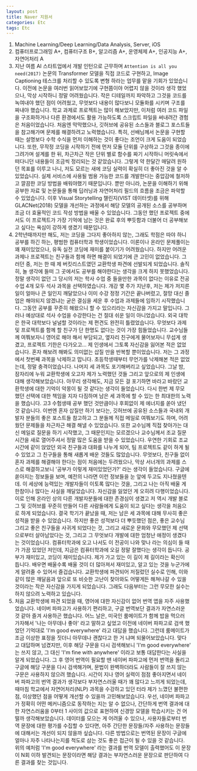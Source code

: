 ```yaml
---
layout: post
title: Naver 지원서
categories: Etc
tags: Etc
---
```


1. Machine Learning/Deep Learning/Data Analysis, Server,  iOS
2. 컴퓨터프로그래밍 A+, 컴퓨터구조 B+, 알고리즘 A+, 운영체제 A+, 인공지능 A+, 자연어처리 A
3. 지난 여름 AI 스타트업에서 개발 인턴으로 근무하며 `Attention is all you need(2017)` 논문의 Transformer 모델을 직접 코드로 구현하고, Image Captioning 테스크를 처리할 수 있도록 변형 하라는 업무를 맡을 기회가 있었습니다. 이전에 논문을 여러번 읽어보았기에 구현쯤이야 어렵지 않을 것이라 생각 했었으나, 막상 시작하니 정말 어려웠습니다. 작은 디테일까지 파악하고 그것을 코드를 녹여내야 했던 점이 어려웠고, 무엇보다 내용이 많다보니 모듈화를 시키며 구조를 짜내야 했습니다. 학교 과제로 프로젝트는 많이 해보았지만, 이처럼 여러 코드 파일을 구조화하거나 다른 환경에서도 활용 가능하도록 스크립트 파일을 써내려간 경험은 처음이었습니다. 처음엔 막막했으나, 깃허브에 공유된 소스들과 블로그 포스트들을 참고해가며 문제를 해결하려고 노력했습니다. 특히, 선배님께서 논문을 구현할 때는 설명보다 수학 수식을 먼저 이해하는 것이 좋다는 조언이 크게 도움이 되었습니다. 또한, 무작정 코딩을 시작하기 전에 먼저 모듈 단위를 구상하고 그것을 종이에 그려가며 설계를 한 뒤, 차근차근 작은 단위 별로 함수를 짜기 시작하니 머릿속에서 떠다니던 내용들이 조금씩 정리되는 것 같았습니다. 그렇게 약 한달간 매달려 원하던 목표를 이루고 나니, 저도 모르는 새에 코딩 실력이 확실히 더 좋아진 것을 알 수 있었습니다.  실제 서비스에 사용될 범용 가능한 코드를 개발한다는 중압감에 철저하고 깔끔한 코딩 방법을 배워야했기 때문입니다. 뿐만 아니라, 논문을 이해하기 위해 공부한 자료 및 논문들을 통해 딥러닝과 자연어처리 필드의 흐름을 조금은 파악할 수 있었습니다. 이후 Visual Storytelling 챌린지(VIST 데이터셋)를 위해 GLACNet(2018) 모델을 개선하는 과정에서 해당 모델의 공개된 소스를 공부하며 조금 더 효율적인 코드 작성 방법을 배울 수 있었습니다. 
   그동안 했던 프로젝트 중에서도 이 프로젝트가 가장 기억에 남는 것은 완료 후의 뿌듯함과 더불어 더 공부해보고 싶다는 욕심이 강하게 생겼기 때문입니다.
4. 2학년때까지만 해도, 저는 코딩을 그다지 좋아하지 않는, 그래도 학점은 따야 하니 공부를 하긴 하는, 평범한 컴퓨터학과 학생이었습니다. 이론이나 온라인 문제풀이는 꽤 재미있었으나, 유독 실전 코딩에 재미를 붙이기가 어려웠습니다. 하지만 어려운 과제나 프로젝트는 친구들과 함께 하면 해결이 되었기에 큰 고민이 없었습니다. 그러던 중, 저는 한 때 제 버킷리스트였던 교환학생 파견에 선발되게 되었습니다. 솔직히, 놀 생각에 들떠 그 곳에서도 공부를 해야한다는 생각을 크게 하지 못했었습니다. 정말 생각이 없던 그 당시의 저는 학사 수업 중 들을만한 과목이 없다는 이유로 전공 수업 4개 모두 석사 과목을 선택하였습니다. 개강 몇 주가 지난후, 저는 제가 저지른 일이 얼마나 큰 일인지 깨달았으나 이미 수강 정정 기간은 끝나버렸고, 절망 대신 졸업은 해야되지 않겠냐는 굳은 결심을 세운 후 수업과 과제들에 임하기 시작했습니다. 그동안 공부를 꾸준히 해왔으니 할 수 있으리라는 자신감을 가지고 말입니다. 그러나 예상대로 석사 수업을 수강한다는 건 절대 쉬운 일이 아니었습니다. 외국 대학은 한국 대학보다 널널할 것이라는 제 편견도 완전히 틀렸었습니다. 무엇보다 과제 및 프로젝트를 함께 할 친구가 단 한명도 없다는 것이 가장 힘들었습니다. 교수님들께 여쭤보자니 영어로 해야 해서 부담되고, 옆자리 친구에게 물어보자니 무섭게 생겼고, 프로젝트 기한은 다가오고... 제 인생에서 그토록 자신감을 잃어본 적은 없었습니다. 혼자 해보려 해봐도 의미없는 삽질 만을 반복할 뿐이었습니다. 저는 그 과정에서 첫번째 과목을 낙제하고 맙니다. 초등학생때부터 무언가를 낙제해본 적은 없었는데, 정말 충격이었습니다. 나머지 세 과목도 포기해버리고 싶었습니다. 그날 밤, 잠자리에 누워 교환학생에 오고자 제가 노력했던 것들 그리고 앞으로의 제 인생에 대해 생각해보았습니다. 아무리 생각해도, 지금 모든 걸 포기하면 바라고 바랐던 교환학생에 대한 기억이 악몽이 될 것 같다는 생각이 들었습니다. 다시 한번 제 무모 했던 선택에 대한 책임을 지자 다짐하며 남은 세 과목에 할 수 있는 한 최대한의 노력을 했습니다. 고3 수험생때 공부 했던 것만큼이나 후회없이 제 에너지를 쏟아 냈던 것 같습니다. 이번엔 혼자 삽질만 하기 보다는, 깃허브에 공유된 소스들과  국내외 개발자 분들의 좋은 포스트들 참고하고 그 분들께 직접 메일로 여쭤보기도 하며, 어려웠던 문제들을 차근차근 해결 해낼 수 있었습니다. 또한 교수님께 직접 찾아가는 대신 메일로 질문을 하기 시작했고, 그 때문인지는 모르겠으나 교수님께서 조교 질문 시간을 새로 열어주셔서 정말 많은 도움을 받을 수 있었습니다. 우연한 기회로 조교 시간에 같이 앉았던 외국 친구들과 대화를 나누게 되어, 팀 프로젝트도 같이 하게 될 수 있었고 그 친구들을 통해 새롭게 배운 것들도 많았습니다. 무엇보다, 친구들 없이 혼자 과제를 해결해야 한다는 점이 처음에는 두려웠으나, 막상 서너개의 과제를 스스로 해결하고보니 '공부가 이렇게 재미있었던가?' 라는 생각이 들었습니다. 구글에 쏟아지는 정보들을 보며, 예전의 나라면 이런 정보들을 눈 앞에 두고도 지나쳤을텐데. 이 세상에 능력있는 개발자들이 이토록 많다는 것을, 그리고 나는 아직 배울 게 한참이나 많다는 사실을 깨달았습니다. 자신감을 잃었던 게 오히려 다행이었습니다. 이로 인해 온라인 상의 다른 개발자분들에 대한 존경심이 생겼고 저 역시 개발 블로그 및 깃허브를 꾸준히 만들어 다른 사람들에게 도움이 되고 싶다는 생각을 처음으로 하게 되었습니다. 
   결국 학기가 끝났을 때, 저는 남은 세 과목에 대해 무사히 좋은 성적을 받을 수 있었습니다. 하지만 좋은 성적보다 더 뿌듯했던 점은, 좋은 교수님 그리고 좋은 친구들을 사귀게 되었다는 것, 그리고 새로운 문화와 무모했던 제 선택으로부터 살아남았다는 것, 그리고 그 무엇보다 개발에 대한 엄청난 애정이 생겼다는 것이었습니다. 컴퓨터학과에 오고 나서도 이 전공이 나와 맞나 라는 의심이 들 때가 가끔 있었던 저인데, 지금은 컴퓨터학과에 오길 정말 잘했다는 생각이 듭니다. 공부가 재미있고, 코딩이 재미있습니다. 제가 가고 있는 이 길이 제 길이라는 확신이 듭니다. 배우면 배울수록 배울 것이 더 많아져서 재미있고, 알고 있는 것을 누군가에게 알려줄 수 있어서 즐겁습니다. 교환학생에 파견되어 저질렀던 실수로 인해, 이와 같이 많은 깨달음과 앞으로 또 비슷한 고난이 찾아와도 어떻게든 해쳐나갈 수 있을 것이라는 작은 자신감을 가지게 되었습니다. 그래도 다음부터는 그런 무모한 실수는 하지 않으려 노력하고 있습니다. 
5. 처음 교환학생에 파견 되었을 때, 영어에 대한 자신감이 없어 번역 앱을 자주 사용했었습니다. 네이버 파파고가 사용하기 편리하고, 구글 번역보단 결과가 자연스러운 것 같아 즐겨 사용하곤 했습니다. 어느 날은, 미국인 룸메이트가 함께 밥을 먹으러 가자해서 '나는 아무데나 좋아' 라고 말하고 싶었고 이전에 네이버 파파고로 검색 했었던 기억대로 'I'm good everywhere' 라고 대답을 했습니다. 그런데 룸메이트가 조금 이상한 표정을 짓더니 아무데나 괜찮다고 한 거 냐며 되물어보았습니다. 맞다고 대답하며 넘겼지만, 이후 해당 구문을 다시 검색해보니 'I'm good everywhere' 는 쓰지 않고, 그 대신 'I'm fine with anywhere' 이라고 보통 대답한다는 사실을 알게 되었습니다. 그 후 영어 번역이 필요할 땐 네이버 파파고에 먼저 번역을 돌리고 구글에 해당 구문을 다시 검색해가며, 문법이 완벽하더라도 사람들이 잘 쓰지 않는 구문은 사용하지 않으려 했습니다. 시간이 지나 영어 실력이 점점 좋아지면서 네이버 파파고의 번역 결과가 생각보다 부자연스러울 때가 꽤 많다고 느끼게 되었는데, 때마침 학교에서 자연어처리(NLP) 과목을 수강하고 있던 터라 제가 느꼈던 불편한 점, 이상했던 점을 어떻게 개선할 수 있을까 고민해보았습니다. 우선, 네이버 파파고가 정확히 어떤 메커니즘으로 동작하는 지는 알 수 없으나, 간단하게 번역 결과에 대한 자연스러움을 0부터 1 사이의 값으로 표현하여 신경망 모델을 학습시키는 건 어떨까 생각해보았습니다. 데이터를 모으는 게 어려울 수 있으나, 사용자들로부터 번역 문장에 대한 평가를 수집할 수 있다면, 아주 간단한 문장들/자주 사용하는 문장들에 대해서는 개선이 되지 않을까 싶습니다. 다른 방법으로는 번역된 문장이 구글에 얼마나 자주 나타나는지를 척도로 삼는 것도 좋은 접근이 될 수 있을 것 같습니다. 위의 예처럼 'I'm good everywhere' 라는 결과를 번역 모델이 출력했어도 이 문장이 N회 이하 발견되는 문장이라면 해당 결과는 부자연스러운 문장으로 판단하여 다른 결과를 찾는 것입니다.
